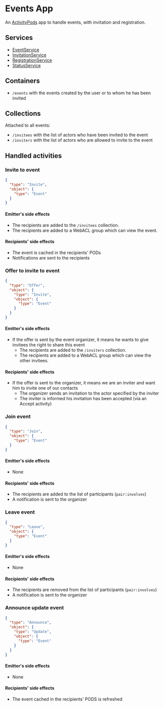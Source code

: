 # Events App

An [ActivityPods](../../README.md) app to handle events, with invitation and registration.

## Services

- [EventService](services/event.js)
- [InvitationService](services/invitation.js)
- [RegistrationService](services/registration.js)
- [StatusService](services/status.js)

## Containers

- `/events` with the events created by the user or to whom he has been invited

## Collections

Attached to all events:

- `/invitees` with the list of actors who have been invited to the event
- `/inviters` with the list of actors who are allowed to invite to the event

## Handled activities

### Invite to event

```json
{
  "type": "Invite",
  "object": {
    "type": "Event"
  }
}
```

#### Emitter's side effects

- The recipients are added to the `/invitees` collection.
- The recipients are added to a WebACL group which can view the event.

#### Recipients' side effects

- The event is cached in the recipients' PODs
- Notifications are sent to the recipients


### Offer to invite to event

```json
{
  "type": "Offer",
  "object": {
    "type": "Invite",
    "object": {
      "type": "Event"
    }
  }
}
```

#### Emitter's side effects

- If the offer is sent by the event organizer, it means he wants to give invitees the right to share this event
  - The recipients are added to the `/inviters` collection.
  - The recipients are added to a WebACL group which can view the other invitees.

#### Recipients' side effects

- If the offer is sent to the organizer, it means we are an inviter and want him to invite one of our contacts
  - The organizer sends an invitation to the actor specified by the inviter
  - The inviter is informed his invitation has been accepted (via an Accept activity)


### Join event

```json
{
  "type": "Join",
  "object": {
    "type": "Event"
  }
}
```

#### Emitter's side effects

- None

#### Recipients' side effects

- The recipients are added to the list of participants (`pair:involves`)
- A notification is sent to the organizer


### Leave event

```json
{
  "type": "Leave",
  "object": {
    "type": "Event"
  }
}
```

#### Emitter's side effects

- None

#### Recipients' side effects

- The recipients are removed from the list of participants (`pair:involves`)
- A notification is sent to the organizer


### Announce update event

```json
{
  "type": "Announce",
  "object": {
    "type": "Update",
    "object": {
      "type": "Event"
    }
  }
}
```

#### Emitter's side effects

- None

#### Recipients' side effects

- The event cached in the recipients' PODS is refreshed
